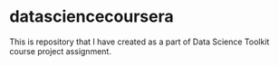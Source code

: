 # datasciencecoursera
This is repository that I have created as a part of Data Science Toolkit course project assignment.
